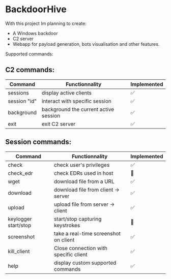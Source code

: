 # BackdoorHive

With this project Im planning to create:

- A Windows backdoor
- C2 server 
- Webapp for payload generation, bots visualisation and other features.


Supported commands:

## C2 commands:
| Command    | Functionnality    | Implemented    |
|-------------|-------------|-------------|
| sessions | display active clients | ✅ |
| session "id" | interact with specific session | ✅ |
| background | background the current active session | ✅ |
| exit | exit C2 server | ✅ |

## Session commands:
| Command              | Functionnality                        | Implemented   |
|----------------------|---------------------------------------|------------|
| check                | check user's privileges               | ✅ |
| check_edr            | check EDRs used in host               | 🔄 |
| wget                 | download file from a URL              | ✅ |
| download             | download file from client -> server   | ✅ |
| upload               | upload file from server -> client     | ✅ |
| keylogger start/stop | start/stop capturing keystrokes       | 🔄 |
| screenshot           | take a real-time screenshot on client | ✅ |
| kill_client          | Close connection with specific client | ✅ |
| help                 | display custom supported commands     | ✅ |